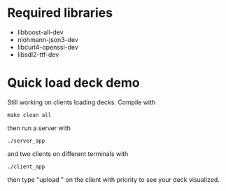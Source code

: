 # Required libraries
+ libboost-all-dev
+ nlohmann-json3-dev
+ libcurl4-openssl-dev    
+ libsdl2-ttf-dev

# Quick load deck demo
Still working on clients loading decks.
Compile with
```
make clean all
```
then run a server with
```
./server_app
```
and two clients on different terminals with
```
./client_app
```
then type "upload <path>" on the client with priority to see your deck visualized.
